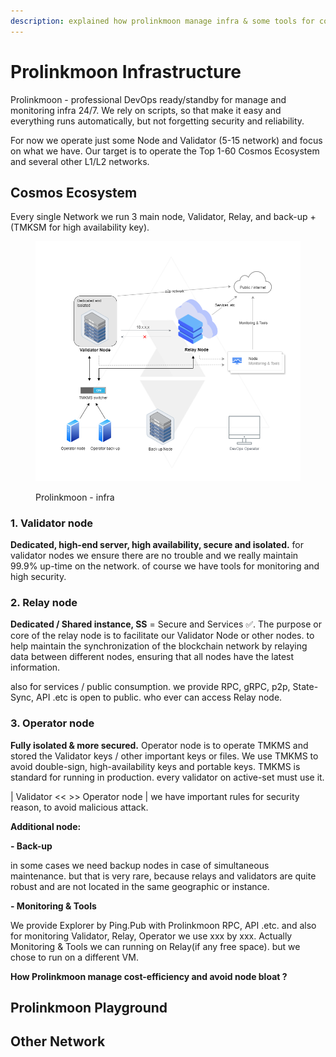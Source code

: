 ```yaml
---
description: explained how prolinkmoon manage infra & some tools for community
---
```


# Prolinkmoon Infrastructure

Prolinkmoon - professional DevOps ready/standby for manage and monitoring infra 24/7. We rely on scripts, so that make it easy and everything runs automatically, but not forgetting security and reliability. &#x20;

For now we operate just some Node and Validator (5-15 network) and focus on what we have. Our target is to operate the Top 1-60 Cosmos Ecosystem and several other L1/L2 networks.

## Cosmos Ecosystem

Every single Network we run 3 main node, Validator, Relay, and back-up +(TMKSM for high availability key).

<figure><img src=".gitbook/assets/Prolinkmoon - infra.png" alt=""><figcaption><p>Prolinkmoon - infra</p></figcaption></figure>



### 1. Validator node&#x20;

**Dedicated, high-end server, high availability, secure and isolated.**  for validator nodes we ensure there are no trouble and we really maintain 99.9% up-time on the network. of course we have tools for monitoring and high security.

### 2. Relay node

**Dedicated / Shared instance, SS** = Secure and Services ✅.  The purpose or core of the relay node is to facilitate our Validator Node or other nodes. to help maintain the synchronization of the blockchain network by relaying data between different nodes, ensuring that all nodes have the latest information.

also for services / public consumption. we provide RPC, gRPC, p2p, State-Sync, API .etc is open to public. who ever can access Relay node.

### 3. Operator node

**Fully isolated & more secured.** Operator node is to operate TMKMS and stored the Validator keys / other important keys or files. We use TMKMS to avoid double-sign, high-availability keys and portable keys. TMKMS is standard for running in production. every validator on active-set must use it.

\| Validator << >> Operator node | we have important rules for security reason, to avoid malicious attack.



**Additional node:**

**-  Back-up**

in some cases we need backup nodes in case of simultaneous maintenance. but that is very rare, because relays and validators are quite robust and are not located in the same geographic or instance.

**-  Monitoring & Tools**&#x20;

We provide Explorer by Ping.Pub with Prolinkmoon RPC, API .etc. and also for monitoring Validator, Relay, Operator we use xxx by xxx. Actually Monitoring & Tools we can running on Relay(if any free space). but we chose to run on a different VM.&#x20;



**How Prolinkmoon manage cost-efficiency and avoid node bloat ?**&#x20;

## Prolinkmoon Playground





## Other Network

